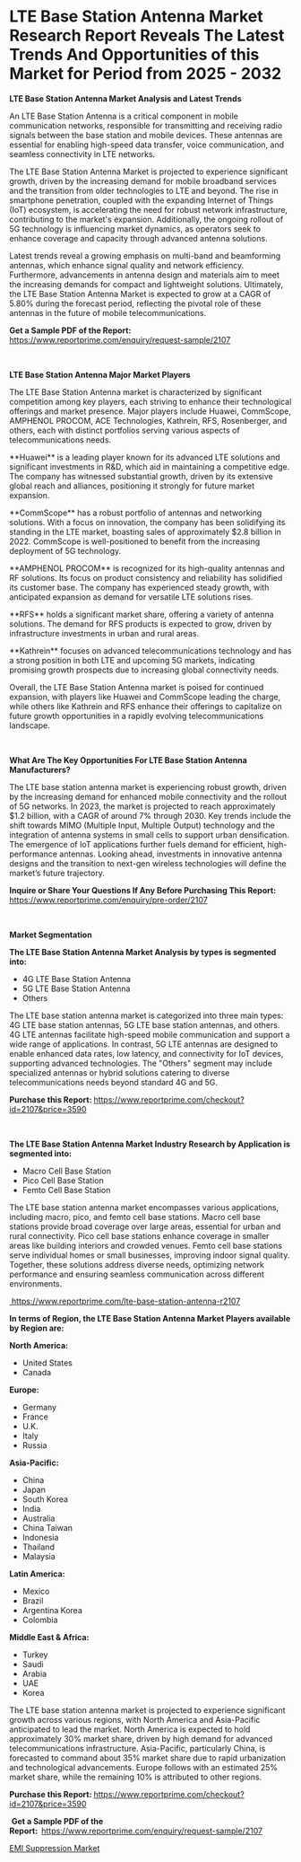 <p><h1>LTE Base Station Antenna Market Research Report Reveals The Latest Trends And Opportunities of this Market for Period from 2025 - 2032</h1></p><p><strong>LTE Base Station Antenna Market Analysis and Latest Trends</strong></p>
<p><p>An LTE Base Station Antenna is a critical component in mobile communication networks, responsible for transmitting and receiving radio signals between the base station and mobile devices. These antennas are essential for enabling high-speed data transfer, voice communication, and seamless connectivity in LTE networks.</p><p>The LTE Base Station Antenna Market is projected to experience significant growth, driven by the increasing demand for mobile broadband services and the transition from older technologies to LTE and beyond. The rise in smartphone penetration, coupled with the expanding Internet of Things (IoT) ecosystem, is accelerating the need for robust network infrastructure, contributing to the market's expansion. Additionally, the ongoing rollout of 5G technology is influencing market dynamics, as operators seek to enhance coverage and capacity through advanced antenna solutions.</p><p>Latest trends reveal a growing emphasis on multi-band and beamforming antennas, which enhance signal quality and network efficiency. Furthermore, advancements in antenna design and materials aim to meet the increasing demands for compact and lightweight solutions. Ultimately, the LTE Base Station Antenna Market is expected to grow at a CAGR of 5.80% during the forecast period, reflecting the pivotal role of these antennas in the future of mobile telecommunications.</p></p>
<p><strong>Get a Sample PDF of the Report:&nbsp;</strong> <a href="https://www.reportprime.com/enquiry/request-sample/2107?utm_campaign=2222&utm_medium=2&utm_source=Github&utm_content=ia&utm_term=18032025&utm_id=lte-base-station-antenna">https://www.reportprime.com/enquiry/request-sample/2107</a></p>
<p>&nbsp;</p>
<p><strong>LTE Base Station Antenna Major Market Players</strong></p>
<p><p>The LTE Base Station Antenna market is characterized by significant competition among key players, each striving to enhance their technological offerings and market presence. Major players include Huawei, CommScope, AMPHENOL PROCOM, ACE Technologies, Kathrein, RFS, Rosenberger, and others, each with distinct portfolios serving various aspects of telecommunications needs.</p><p>**Huawei** is a leading player known for its advanced LTE solutions and significant investments in R&D, which aid in maintaining a competitive edge. The company has witnessed substantial growth, driven by its extensive global reach and alliances, positioning it strongly for future market expansion.</p><p>**CommScope** has a robust portfolio of antennas and networking solutions. With a focus on innovation, the company has been solidifying its standing in the LTE market, boasting sales of approximately $2.8 billion in 2022. CommScope is well-positioned to benefit from the increasing deployment of 5G technology.</p><p>**AMPHENOL PROCOM** is recognized for its high-quality antennas and RF solutions. Its focus on product consistency and reliability has solidified its customer base. The company has experienced steady growth, with anticipated expansion as demand for versatile LTE solutions rises.</p><p>**RFS** holds a significant market share, offering a variety of antenna solutions. The demand for RFS products is expected to grow, driven by infrastructure investments in urban and rural areas.</p><p>**Kathrein** focuses on advanced telecommunications technology and has a strong position in both LTE and upcoming 5G markets, indicating promising growth prospects due to increasing global connectivity needs.</p><p>Overall, the LTE Base Station Antenna market is poised for continued expansion, with players like Huawei and CommScope leading the charge, while others like Kathrein and RFS enhance their offerings to capitalize on future growth opportunities in a rapidly evolving telecommunications landscape.</p></p>
<p>&nbsp;</p>
<p><strong>What Are The Key Opportunities For LTE Base Station Antenna Manufacturers?</strong></p>
<p><p>The LTE base station antenna market is experiencing robust growth, driven by the increasing demand for enhanced mobile connectivity and the rollout of 5G networks. In 2023, the market is projected to reach approximately $1.2 billion, with a CAGR of around 7% through 2030. Key trends include the shift towards MIMO (Multiple Input, Multiple Output) technology and the integration of antenna systems in small cells to support urban densification. The emergence of IoT applications further fuels demand for efficient, high-performance antennas. Looking ahead, investments in innovative antenna designs and the transition to next-gen wireless technologies will define the market’s future trajectory.</p></p>
<p><strong>Inquire or Share Your Questions If Any Before Purchasing This Report:</strong> <a href="https://www.reportprime.com/enquiry/pre-order/2107?utm_campaign=2222&utm_medium=2&utm_source=Github&utm_content=ia&utm_term=18032025&utm_id=lte-base-station-antenna">https://www.reportprime.com/enquiry/pre-order/2107</a></p>
<p>&nbsp;</p>
<p><strong>Market Segmentation</strong></p>
<p><strong>The LTE Base Station Antenna Market Analysis by types is segmented into:</strong></p>
<p><ul><li>4G LTE Base Station Antenna</li><li>5G LTE Base Station Antenna</li><li>Others</li></ul></p>
<p><p>The LTE base station antenna market is categorized into three main types: 4G LTE base station antennas, 5G LTE base station antennas, and others. 4G LTE antennas facilitate high-speed mobile communication and support a wide range of applications. In contrast, 5G LTE antennas are designed to enable enhanced data rates, low latency, and connectivity for IoT devices, supporting advanced technologies. The "Others" segment may include specialized antennas or hybrid solutions catering to diverse telecommunications needs beyond standard 4G and 5G.</p></p>
<p><strong>Purchase this Report:&nbsp;</strong><a href="https://www.reportprime.com/checkout?id=2107&price=3590&utm_campaign=2222&utm_medium=2&utm_source=Github&utm_content=ia&utm_term=18032025&utm_id=lte-base-station-antenna">https://www.reportprime.com/checkout?id=2107&price=3590</a></p>
<p>&nbsp;</p>
<p><strong>The LTE Base Station Antenna Market Industry Research by Application is segmented into:</strong></p>
<p><ul><li>Macro Cell Base Station</li><li>Pico Cell Base Station</li><li>Femto Cell Base Station</li></ul></p>
<p><p>The LTE base station antenna market encompasses various applications, including macro, pico, and femto cell base stations. Macro cell base stations provide broad coverage over large areas, essential for urban and rural connectivity. Pico cell base stations enhance coverage in smaller areas like building interiors and crowded venues. Femto cell base stations serve individual homes or small businesses, improving indoor signal quality. Together, these solutions address diverse needs, optimizing network performance and ensuring seamless communication across different environments.</p></p>
<p><a href="https://www.reportprime.com/lte-base-station-antenna-r2107?utm_campaign=2222&utm_medium=2&utm_source=Github&utm_content=ia&utm_term=18032025&utm_id=lte-base-station-antenna">&nbsp;https://www.reportprime.com/lte-base-station-antenna-r2107</a></p>
<p><strong>In terms of Region, the LTE Base Station Antenna Market Players available by Region are:</strong></p>
<p>
    <p> <strong> North America: </strong>
        <ul>
            <li>United States</li>
            <li>Canada</li>
        </ul>
        </p> 
    <p> <strong> Europe: </strong>
        <ul>
            <li>Germany</li>
            <li>France</li>
            <li>U.K.</li>
            <li>Italy</li>
            <li>Russia</li>
        </ul>
        </p> 
    <p> <strong> Asia-Pacific: </strong>
        <ul>
            <li>China</li>
            <li>Japan</li>
            <li>South Korea</li>
            <li>India</li>
            <li>Australia</li>
            <li>China Taiwan</li>
            <li>Indonesia</li>
            <li>Thailand</li>
            <li>Malaysia</li>
        </ul>
        </p> 
    <p> <strong> Latin America: </strong>
        <ul>
            <li>Mexico</li>
            <li>Brazil</li>
            <li>Argentina Korea</li>
            <li>Colombia</li>
        </ul>
        </p> 
    <p> <strong> Middle East & Africa: </strong>
        <ul>
            <li>Turkey</li>
            <li>Saudi</li>
            <li>Arabia</li>
            <li>UAE</li>
            <li>Korea</li>
        </ul>
    </p>
    </p>
<p><p>The LTE base station antenna market is projected to experience significant growth across various regions, with North America and Asia-Pacific anticipated to lead the market. North America is expected to hold approximately 30% market share, driven by high demand for advanced telecommunications infrastructure. Asia-Pacific, particularly China, is forecasted to command about 35% market share due to rapid urbanization and technological advancements. Europe follows with an estimated 25% market share, while the remaining 10% is attributed to other regions.</p></p>
<p><strong>Purchase this Report: </strong><a href="https://www.reportprime.com/checkout?id=2107&price=3590&utm_campaign=2222&utm_medium=2&utm_source=Github&utm_content=ia&utm_term=18032025&utm_id=lte-base-station-antenna">https://www.reportprime.com/checkout?id=2107&price=3590</a></p>
<p>&nbsp;<strong>Get a Sample PDF of the Report:&nbsp;&nbsp;</strong><a href="https://www.reportprime.com/enquiry/request-sample/2107?utm_campaign=2222&utm_medium=2&utm_source=Github&utm_content=ia&utm_term=18032025&utm_id=lte-base-station-antenna">https://www.reportprime.com/enquiry/request-sample/2107</a></p>
<p><strong></strong></p>
<p><p><a href="https://github.com/alefermeivys/Market-Research-Report-List-1/blob/main/emi-suppression-market.md?utm_campaign=2222&utm_medium=2&utm_source=Github&utm_content=ia&utm_term=18032025&utm_id=lte-base-station-antenna">EMI Suppression Market</a></p></p>